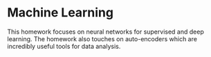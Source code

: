 # Machine Learning

This homework focuses on neural networks for supervised and deep learning. The homework also touches on auto-encoders which are incredibly useful tools for data analysis.
